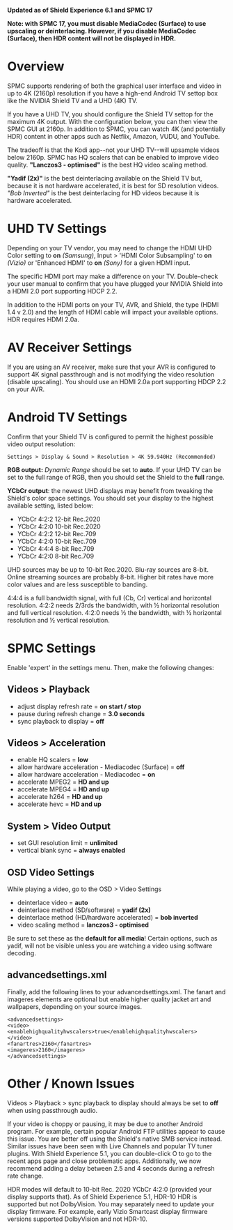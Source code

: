 **Updated as of Shield Experience 6.1 and SPMC 17** 

**Note: with SPMC 17, you must disable MediaCodec (Surface) to use upscaling or deinterlacing. However, if you disable MediaCodec (Surface), then HDR content will not be displayed in HDR.**

# Overview
SPMC supports rendering of both the graphical user interface and video in up to 4K (2160p) resolution if you have a high-end Android TV settop box like the NVIDIA Shield TV and a UHD (4K) TV. 

If you have a UHD TV, you should configure the Shield TV settop for the maximum 4K output. With the configuration below, you can then view the SPMC GUI at 2160p. In addition to SPMC, you can watch 4K (and potentially HDR) content in other apps such as Netflix, Amazon, VUDU, and YouTube. 

The tradeoff is that the Kodi app--not your UHD TV--will upsample videos below 2160p. SPMC has HQ scalers that can be enabled to improve video quality. **"Lanczos3 - optimised"** is the best HQ video scaling method. 

**"Yadif (2x)"** is the best deinterlacing available on the Shield TV but, because it is not hardware accelerated, it is best for SD resolution videos. _"Bob Inverted"_ is the best deinterlacing for HD videos because it is hardware accelerated.


# UHD TV Settings
Depending on your TV vendor, you may need to change the HDMI UHD Color setting to **on** _(Samsung)_, Input > 'HDMI Color Subsampling' to **on** _(Vizio)_ or 'Enhanced HDMI' to **on** _(Sony)_ for a given HDMI input.

The specific HDMI port may make a difference on your TV. Double-check your user manual to confirm that you have plugged your NVIDIA Shield into a HDMI 2.0 port supporting HDCP 2.2. 

In addition to the HDMI ports on your TV, AVR, and Shield, the type (HDMI 1.4 v 2.0) and the length of HDMI cable will impact your available options. HDR requires HDMI 2.0a.

# AV Receiver Settings
If you are using an AV receiver, make sure that your AVR is configured to support 4K signal passthrough and is not modifying the video resolution (disable upscaling). You should use an HDMI 2.0a port supporting HDCP 2.2 on your AVR.


# Android TV Settings
Confirm that your Shield TV is configured to permit the highest possible video output resolution:
```
Settings > Display & Sound > Resolution > 4K 59.940Hz (Recommended)
```

**RGB output:** *Dynamic Range* should be set to **auto**. If your UHD TV can be set to the full range of RGB, then you should set the Shield to the **full** range. 

**YCbCr output**: the newest UHD displays may benefit from tweaking the Shield's color space settings. You should set your display to the highest available setting, listed below:

* YCbCr 4:2:2 12-bit Rec.2020
* YCbCr 4:2:0 10-bit Rec.2020
* YCbCr 4:2:2 12-bit Rec.709
* YCbCr 4:2:0 10-bit Rec.709
* YCbCr 4:4:4 8-bit Rec.709
* YCbCr 4:2:0 8-bit Rec.709

UHD sources may be up to 10-bit Rec.2020. Blu-ray sources are 8-bit. Online streaming sources are probably 8-bit. Higher bit rates have more color values and are less susceptible to banding. 

4:4:4 is a full bandwidth signal, with full (Cb, Cr) vertical and horizontal resolution. 4:2:2 needs 2/3rds the bandwidth, with ½ horizontal resolution and full vertical resolution. 4:2:0 needs ½ the bandwidth, with ½ horizontal resolution and
½ vertical resolution. 


# SPMC Settings
Enable 'expert' in the settings menu. Then, make the following changes:

## Videos > Playback
* adjust display refresh rate = **on start / stop**
* pause during refresh change = **3.0 seconds**
* sync playback to display = **off**

## Videos > Acceleration
* enable HQ scalers = **low**
* allow hardware acceleration - Mediacodec (Surface) = **off**
* allow hardware acceleration - Mediacodec = **on**
* accelerate MPEG2 = **HD and up**
* accelerate MPEG4 = **HD and up**
* accelerate h264 = **HD and up**
* accelerate hevc = **HD and up**

## System > Video Output
* set GUI resolution limit = **unlimited**
* vertical blank sync = **always enabled**

## OSD Video Settings
While playing a video, go to the OSD > Video Settings
* deinterlace video = **auto**
* deinterlace method (SD/software) = **yadif (2x)**
* deinterlace method (HD/hardware accelerated) = **bob inverted**
* video scaling method = **lanczos3 - optimised**

Be sure to set these as the **default for all media**! Certain options, such as yadif, will not be visible unless you are watching a video using software decoding.

## advancedsettings.xml
Finally, add the following lines to your advancedsettings.xml. The fanart and imageres elements are optional but enable higher quality jacket art and wallpapers, depending on your source images.

```
<advancedsettings>
<video>
<enablehighqualityhwscalers>true</enablehighqualityhwscalers>
</video>
<fanartres>2160</fanartres>
<imageres>2160</imageres>
</advancedsettings>

```


# Other / Known Issues
Videos > Playback > sync playback to display should always be set to **off** when using passthrough audio.

If your video is choppy or pausing, it may be due to another Android program. For example, certain popular Android FTP utilities appear to cause this issue. You are better off using the Shield's native SMB service instead. Similar issues have been seen with Live Channels and popular TV tuner plugins. With Shield Experience 5.1, you can double-click O to go to the recent apps page and close problematic apps. Additionally, we now recommend adding a delay between 2.5 and 4 seconds during a refresh rate change.  

HDR modes will default to 10-bit Rec. 2020 YCbCr 4:2:0 (provided your display supports that). As of Shield Experience 5.1, HDR-10 HDR is supported but not DolbyVision. You may separately need to update your display firmware. For example, early Vizio Smartcast display firmware versions supported DolbyVision and not HDR-10.
